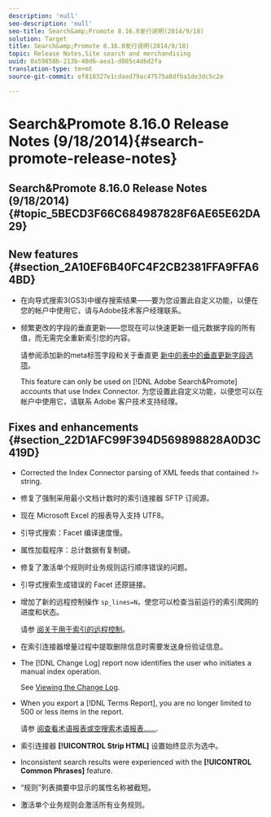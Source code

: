 ```yaml
---
description: 'null'
seo-description: 'null'
seo-title: Search&amp;Promote 8.16.0发行说明(2014/9/18)
solution: Target
title: Search&amp;Promote 8.16.0发行说明(2014/9/18)
topic: Release Notes,Site search and merchandising
uuid: 0a59858b-213b-40d6-aea1-d085c4d6d2fa
translation-type: tm+mt
source-git-commit: ef818327e1cdaad79ac47575a8dfba1de3dc5c2e

---
```



# Search&amp;Promote 8.16.0 Release Notes (9/18/2014){#search-promote-release-notes}

## Search&amp;Promote 8.16.0 Release Notes (9/18/2014) {#topic_5BECD3F66C684987828F6AE65E62DA29}

## New features {#section_2A10EF6B40FC4F2CB2381FFA9FFA64BD}

* 在向导式搜索3(GS3)中缓存搜索结果——要为您设置此自定义功能，以便在您的帐户中使用它，请与Adobe技术客户经理联系。
* 频繁更改的字段的垂直更新——您现在可以快速更新一组元数据字段的所有值，而无需完全重新索引您的内容。

   请参阅添加新的meta标签字段和关于垂直更 [新中的表中的垂直更新字段](../c-about-settings-menu/c-about-metadata-menu.md#task_6DF188C0FC7F4831A4444CA9AFA615E5)[选项](../c-about-index-menu/c-about-vertical-updates.md#concept_E65A70C9C2E04804BF24FBE1B3CAD899)。

   This feature can only be used on [!DNL Adobe Search&Promote] accounts that use Index Connector. 为您设置此自定义功能，以便您可以在帐户中使用它，请联系 Adobe 客户技术支持经理。

## Fixes and enhancements {#section_22D1AFC99F394D569898828A0D3C419D}

* Corrected the Index Connector parsing of XML feeds that contained `?>` string.
* 修复了强制采用最小文档计数时的索引连接器 SFTP 订阅源。
* 现在 Microsoft Excel 的报表导入支持 UTF8。
* 引导式搜索：Facet 编译速度慢。
* 属性加载程序：总计数据有复制键。
* 修复了激活单个规则时业务规则运行顺序错误的问题。
* 引导式搜索生成错误的 Facet 还原链接。
* 增加了新的远程控制操作 `sp_lines=N`，使您可以检查当前运行的索引爬网的进度和状态。

   请参 [阅关于用于索引的远程控制](../c-about-index-menu/c-about-remote-control-for-indexing.md#concept_C79B322190E84106A434E5C6D4A4118F)。

* 在索引连接器增量过程中提取删除信息时需要发送身份验证信息。
* The [!DNL Change Log] report now identifies the user who initiates a manual index operation.

   See [Viewing the Change Log](../c-about-reports-menu/c-about-reports-menu.md#task_166F1156719F4B3D834BEA8E249C8057).

* When you export a [!DNL Terms Report], you are no longer limited to 500 or less items in the report.

   请参 [阅查看术语报表或空搜索术语报表……](../c-about-reports-menu/c-about-reports-menu.md#task_53B7ED1582DD4B0E8376546A7AFC789A).

* 索引连接器 **[!UICONTROL Strip HTML]** 设置始终显示为选中。
* Inconsistent search results were experienced with the **[!UICONTROL Common Phrases]** feature.
* “规则”列表摘要中显示的属性名称被截短。
* 激活单个业务规则会激活所有业务规则。


